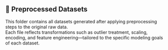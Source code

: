 ## 🧪 Preprocessed Datasets

This folder contains all datasets generated after applying preprocessing steps to the original raw data.  
Each file reflects transformations such as outlier treatment, scaling, encoding, and feature engineering—tailored to the specific modeling goals of each dataset.
